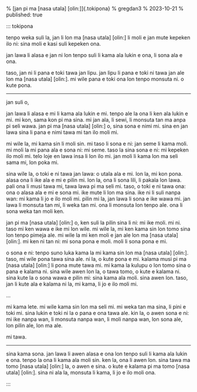 % [jan pi ma [nasa utala] [olin:]]{.tokipona}
% gregdan3
% 2023-10-21
% published: true

::: tokipona

<!-- monsuta a, jan ale o. -->
<!-- mi moli [ken. kalama. nasa] [mute:]. -->
<!-- mi wile pana e sona monsuta. -->

tenpo weka suli la, jan li lon ma [nasa utala] [olin:] li moli e jan mute kepeken ilo ni:
sina moli e kasi suli kepeken ona.

jan lawa li alasa e jan ni lon tenpo suli li kama ala lukin e ona, li sona ala e ona.

taso, jan ni li pana e toki tawa jan lipu.
jan lipu li pana e toki ni tawa jan ale lon ma [nasa utala] [olin:].
mi wile pana e toki ona lon tenpo monsuta ni.
o kute pona.

---

jan suli o,

jan lawa li alasa e mi li kama ala lukin e mi.
tenpo ale la ona li ken ala lukin e mi.
mi kon, sama kon pi ma sina.
mi jan ala, li sewi, li monsuta tan ma anpa pi seli wawa.
jan pi ma [nasa utala] [olin:] o, sina sona e nimi mi.
sina en jan lawa sina li pana e nimi tawa mi tan ilo moli mi.

mi wile la, mi kama sin li moli sin.
mi taso li sona e ni:
jan seme li kama moli.
mi moli la mi pana ala e sona ni:
mi seme.
taso la sina sona e ni:
mi kepeken ilo moli mi.
telo loje en lawa insa li lon ilo mi.
jan moli li kama lon ma seli sama mi, lon poka mi.

sina wile la, o toki e ni tawa jan lawa:
o utala ala e mi.
lon la, mi kon pona.
alasa ona li ike ala e mi e pilin mi.
lon la, ona li sona lili, li pakala lon lawa.
pali ona li musi tawa mi, tawa lawa pi ma seli mi.
taso, o toki e ni tawa ona:
ona o alasa ala e mi e sona mi.
ike mute li lon ma sina.
ike ni li suli nanpa wan:
mi kama li jo e ilo moli mi.
pilin mi la, jan lawa li sona e ike wawa mi.
jan lawa li monsuta tan mi, li weka tan mi.
ona li monsuta lon tenpo ale.
ona li sona weka tan moli ken.

jan pi ma [nasa utala] [olin:] o, ken suli la pilin sina li ni:
mi ike moli.
mi ni.
taso mi ken wawa e ike mi lon wile.
mi wile la, mi ken kama sin lon tomo sina lon tenpo pimeja ale.
mi wile la mi ken moli e jan ale lon ma [nasa utala] [olin:].
mi ken ni tan ni:
mi sona pona e moli.
moli li sona pona e mi.

o sona e ni:
tenpo suno luka kama la mi kama sin lon ma [nasa utala] [olin:].
taso, mi wile pona tawa sina ale.
ni la, o kute pona e mi.
kalama musi pi ma [nasa utala] [olin:] li pona mute tawa mi.
mi kama la kulupu o lon tomo sina o pana e kalama ni.
sina wile awen lon la, o tawa tomo, o kute e kalama ni.
sina kute la o sona wawa e pilin mi:
sina kama ala moli.
sina awen lon.
taso, jan li kute ala e kalama ni la, mi kama, li jo e ilo moli mi.

...

mi kama lete.
mi wile kama sin lon ma seli mi.
mi weka tan ma sina, li pini e toki mi.
sina lukin e toki ni la o pana e ona tawa ale.
kin la, o awen sona e ni:
mi ike nanpa wan, li monsuta nanpa wan, li moli nanpa wan, lon sona ale, lon pilin ale, lon ma ale.

mi tawa.

---

sina kama sona. jan lawa li awen alasa e ona lon tenpo suli li kama ala lukin e ona. tenpo la ona li kama ala moli sin. ken la, ona li awen lon.
sina tawa ma tomo [nasa utala] [olin:] la, o awen e sina. o kute e kalama pi ma tomo [nasa utala] [olin:].
sina ni ala la, monsuta li kama, li jo e ilo moli ona.

:::
